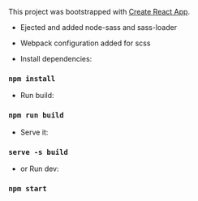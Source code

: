This project was bootstrapped with [Create React App](https://github.com/facebookincubator/create-react-app).

- Ejected and added node-sass and sass-loader
- Webpack configuration added for scss

- Install dependencies:
### `npm install`

- Run build:
### `npm run build`

- Serve it:
### `serve -s build`

- or Run dev:
### `npm start` 